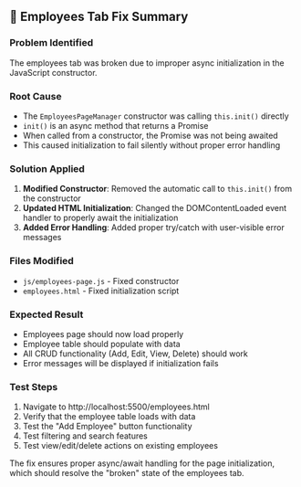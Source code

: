 ## 🔧 Employees Tab Fix Summary

### Problem Identified
The employees tab was broken due to improper async initialization in the JavaScript constructor.

### Root Cause
- The `EmployeesPageManager` constructor was calling `this.init()` directly
- `init()` is an async method that returns a Promise
- When called from a constructor, the Promise was not being awaited
- This caused initialization to fail silently without proper error handling

### Solution Applied
1. **Modified Constructor**: Removed the automatic call to `this.init()` from the constructor
2. **Updated HTML Initialization**: Changed the DOMContentLoaded event handler to properly await the initialization
3. **Added Error Handling**: Added proper try/catch with user-visible error messages

### Files Modified
- `js/employees-page.js` - Fixed constructor
- `employees.html` - Fixed initialization script

### Expected Result
- Employees page should now load properly
- Employee table should populate with data
- All CRUD functionality (Add, Edit, View, Delete) should work
- Error messages will be displayed if initialization fails

### Test Steps
1. Navigate to http://localhost:5500/employees.html
2. Verify that the employee table loads with data
3. Test the "Add Employee" button functionality
4. Test filtering and search features
5. Test view/edit/delete actions on existing employees

The fix ensures proper async/await handling for the page initialization, which should resolve the "broken" state of the employees tab.
